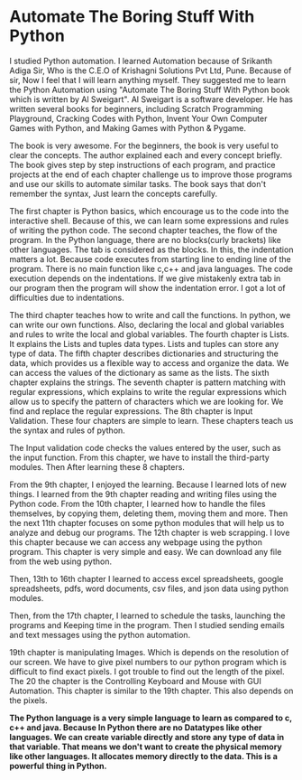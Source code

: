 # Automate The Boring Stuff With Python

I studied Python automation.  I learned Automation because of Srikanth Adiga Sir, Who is the C.E.O of Krishagni Solutions Pvt Ltd, Pune. Because of sir, Now I feel that I will learn anything myself. They suggested me to learn the Python Automation using "Automate The Boring Stuff With Python book which is written by  Al Sweigart". Al Sweigart is a software developer. He has written several books for beginners, including Scratch Programming Playground, Cracking Codes with Python, Invent Your Own Computer Games with Python, and Making Games with Python & Pygame. 

The book is very awesome. For the beginners, the book is very useful to clear the concepts. The author explained each and every concept briefly. The book gives step by step instructions of each program, and practice projects at the end of each chapter challenge us to improve those programs and use our skills to automate similar tasks. The book says that don't remember the syntax, Just learn the concepts carefully. 

The first chapter is Python basics, which encourage us to the code into the interactive shell. Because of this, we can learn some expressions and rules of writing the python code. The second chapter teaches, the flow of the program. In the Python language, there are no blocks(curly brackets) like other languages. The tab is considered as the blocks. In this, the indentation matters a lot. Because code executes from starting line to ending line of the program. There is no main function like c,c++ and java languages. The code execution depends on the indentations. If we give mistakenly extra tab in our program then the program will show the indentation error. I got a lot of difficulties due to indentations.

The third chapter teaches how to write and call the functions. In python, we can write our own functions. Also, declaring the local and global variables and rules to write the local and global variables. The fourth chapter is Lists. It explains the Lists and tuples data types. Lists and tuples can store any type of data. The fifth chapter describes dictionaries and structuring the data, which provides us a flexible way to access and organize the data. We can access the values of the dictionary as same as the lists. The sixth chapter explains the strings. The seventh chapter is pattern matching with regular expressions, which explains to write the regular expressions which allow us to specify the pattern of characters which we are looking for. We find and replace the regular expressions. The 8th chapter is Input Validation. These four chapters are simple to learn. These chapters teach us the syntax and rules of python.

The Input validation code checks the values entered by the user, such as the input function. From this chapter, we have to install the third-party modules. Then After learning these 8 chapters. 

From the 9th chapter, I enjoyed the learning. Because I learned lots of new things. I learned from the 9th chapter reading and writing files using the Python code. From the 10th chapter, I learned how to handle the files themselves, by copying them, deleting them, moving them and more. Then the next 11th chapter focuses on some python modules that will help us to analyze and debug our programs. The 12th chapter is web scrapping. I love this chapter because we can access any webpage using the python program. This chapter is very simple and easy. We can download any file from the web using python. 

Then, 13th to 16th chapter I learned to access excel spreadsheets, google spreadsheets, pdfs, word documents, csv files, and json data using python modules.

Then, from the 17th chapter, I learned to schedule the tasks, launching the programs and Keeping time in the program. Then I studied sending emails and text messages using the
python automation. 

19th chapter is manipulating Images. Which is depends on the resolution of our screen. We have to give pixel numbers to our python program which is difficult to find exact pixels. I got trouble to find out the length of the pixel. The 20 the chapter is the Controlling Keyboard and Mouse with GUI Automation. This chapter is similar to the 19th chapter. This also depends on the pixels. 

**The Python language is a very simple language to learn as compared to c, c++ and java. Because In Python there are no Datatypes like other languages. We can create variable directly and store any type of data in that variable. That means we don't want to create the physical memory like other languages. It allocates memory directly to the data. This is a powerful thing in Python.**

